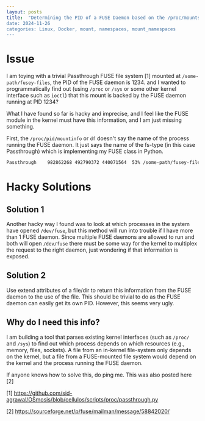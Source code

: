 ```yaml
---
layout: posts
title:  "Determining the PID of a FUSE Daemon based on the /proc/mounts`
date: 2024-11-26
categories: Linux, Docker, mount, namespaces, mount_namespaces
---
```

# Issue
I am toying with a trivial Passthrough FUSE file system [1] mounted at `/some-path/fusey-files`, the PID of the FUSE daemon is 1234. 
and I wanted to programmatically find out (using `/proc` or `/sys` or some other kernel interface such as `ioctl`) 
that this mount is backed by the FUSE daemon running at PID 1234? 

What I have found so far is hacky and imprecise, and I feel like the FUSE module in the kernel must have this information, and I am just missing something. 

First, the `/proc/pid/mountinfo` or `df` doesn't say the name of the process running the FUSE daemon. 
It just says the name of the fs-type (in this case Passthrough) which is implementing my FUSE class in Python. 
```bash
Passthrough    982862268 492790372 440071564  53% /some-path/fusey-files
```

# Hacky Solutions

## Solution 1
Another hacky way I found was to look at which processes in the system have opened `/dev/fuse`, but this method will run into trouble if I have more than 1 FUSE daemon. Since multiple FUSE daemons are allowed to run and both will open `/dev/fuse` there must be some way for the kernel to multiplex the request to the right daemon, just wondering if that information is exposed.

## Solution 2
Use extend attributes of a file/dir to return this information from the FUSE daemon to the use of the file.
This should be trivial to do as the FUSE daemon can easily get its own PID. 
However, this seems very ugly.


## Why do I need this info?
I am building a tool that parses existing kernel interfaces (such as `/proc/` and `/sys`) 
to find out which process depends on which resources (e.g., memory, files, sockets). 
A file from an in-kernel file-system only depends on the kernel, 
but a file from a FUSE-mounted file system would depend on the kernel and the process running the FUSE daemon.

If anyone knows how to solve this, do ping me.
This was also posted here [2]


[1] https://github.com/sid-agrawal/OSmosis/blob/cellulos/scripts/proc/passthrough.py

[2] https://sourceforge.net/p/fuse/mailman/message/58842020/